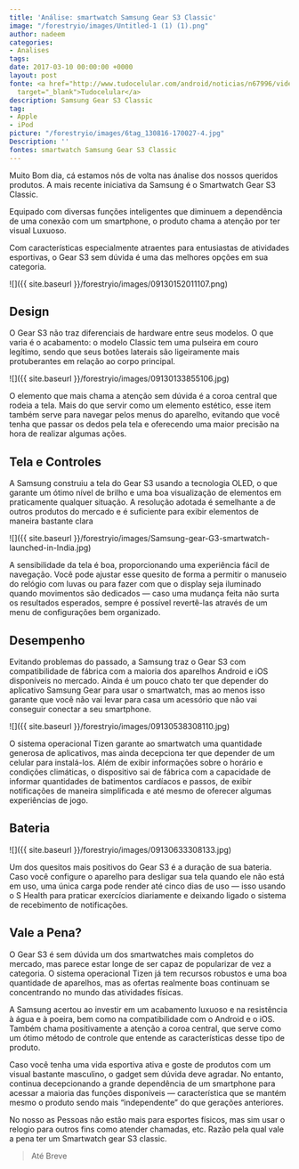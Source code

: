 ```yaml
---
title: 'Análise: smartwatch Samsung Gear S3 Classic'
image: "/forestryio/images/Untitled-1 (1) (1).png"
author: nadeem
categories:
- Analises
tags: 
date: 2017-03-10 00:00:00 +0000
layout: post
fonte: <a href="http://www.tudocelular.com/android/noticias/n67996/videochamadas-no-android-via-booyah-app.html"
  target="_blank">Tudocelular</a>
description: Samsung Gear S3 Classic
tag:
- Apple
- iPod
picture: "/forestryio/images/6tag_130816-170027-4.jpg"
Description: ''
fontes: smartwatch Samsung Gear S3 Classic
---
```

Muito Bom dia, cá estamos nós de volta nas ánalise dos nossos queridos produtos. A mais recente iniciativa da Samsung é o Smartwatch Gear S3 Classic.

Equipado com diversas funções inteligentes que diminuem a dependência de uma conexão com um smartphone, o produto chama a atenção por ter visual Luxuoso.

Com características especialmente atraentes para entusiastas de atividades esportivas, o Gear S3 sem dúvida é uma das melhores opções em sua categoria.  

![]({{ site.baseurl }}/forestryio/images/09130152011107.png)

## Design

O Gear S3 não traz diferenciais de hardware entre seus modelos. O que varia é o acabamento: o modelo Classic tem uma pulseira em couro legítimo, sendo que seus botões laterais são ligeiramente mais protuberantes em relação ao corpo principal.  

![]({{ site.baseurl }}/forestryio/images/09130133855106.jpg)

O elemento que mais chama a atenção sem dúvida é a coroa central que rodeia a tela. Mais do que servir como um elemento estético, esse item também serve para navegar pelos menus do aparelho, evitando que você tenha que passar os dedos pela tela e oferecendo uma maior precisão na hora de realizar algumas ações.  

## Tela e Controles

A Samsung construiu a tela do Gear S3 usando a tecnologia OLED, o que garante um ótimo nível de brilho e uma boa visualização de elementos em praticamente qualquer situação. A resolução adotada é semelhante a de outros produtos do mercado e é suficiente para exibir elementos de maneira bastante clara  

![]({{ site.baseurl }}/forestryio/images/Samsung-gear-G3-smartwatch-launched-in-India.jpg)

A sensibilidade da tela é boa, proporcionando uma experiência fácil de navegação. Você pode ajustar esse quesito de forma a permitir o manuseio do relógio com luvas ou para fazer com que o display seja iluminado quando movimentos são dedicados — caso uma mudança feita não surta os resultados esperados, sempre é possível revertê-las através de um menu de configurações bem organizado.  

## Desempenho

Evitando problemas do passado, a Samsung traz o Gear S3 com compatibilidade de fábrica com a maioria dos aparelhos Android e iOS disponíveis no mercado. Ainda é um pouco chato ter que depender do aplicativo Samsung Gear para usar o smartwatch, mas ao menos isso garante que você não vai levar para casa um acessório que não vai conseguir conectar a seu smartphone.  

![]({{ site.baseurl }}/forestryio/images/09130538308110.jpg)

O sistema operacional Tizen garante ao smartwatch uma quantidade generosa de aplicativos, mas ainda decepciona ter que depender de um celular para instalá-los. Além de exibir informações sobre o horário e condições climáticas, o dispositivo sai de fábrica com a capacidade de informar quantidades de batimentos cardíacos e passos, de exibir notificações de maneira simplificada e até mesmo de oferecer algumas experiências de jogo.  

## Bateria

![]({{ site.baseurl }}/forestryio/images/09130633308133.jpg)

Um dos quesitos mais positivos do Gear S3 é a duração de sua bateria. Caso você configure o aparelho para desligar sua tela quando ele não está em uso, uma única carga pode render até cinco dias de uso — isso usando o S Health para praticar exercícios diariamente e deixando ligado o sistema de recebimento de notificações.  

## Vale a Pena?

O Gear S3 é sem dúvida um dos smartwatches mais completos do mercado, mas parece estar longe de ser capaz de popularizar de vez a categoria. O sistema operacional Tizen já tem recursos robustos e uma boa quantidade de aparelhos, mas as ofertas realmente boas continuam se concentrando no mundo das atividades físicas.

A Samsung acertou ao investir em um acabamento luxuoso e na resistência à água e à poeira, bem como na compatibilidade com o Android e o iOS. Também chama positivamente a atenção a coroa central, que serve como um ótimo método de controle que entende as características desse tipo de produto.

Caso você tenha uma vida esportiva ativa e goste de produtos com um visual bastante masculino, o gadget sem dúvida deve agradar. No entanto, continua decepcionando a grande dependência de um smartphone para acessar a maioria das funções disponíveis — característica que se mantém mesmo o produto sendo mais “independente” do que gerações anteriores.  

No nosso as Pessoas não estão mais para esportes físicos, mas sim usar o relogio para outros fins como atender chamadas, etc. Razão pela qual vale a pena ter um Smartwatch gear S3 classic.

> Até Breve